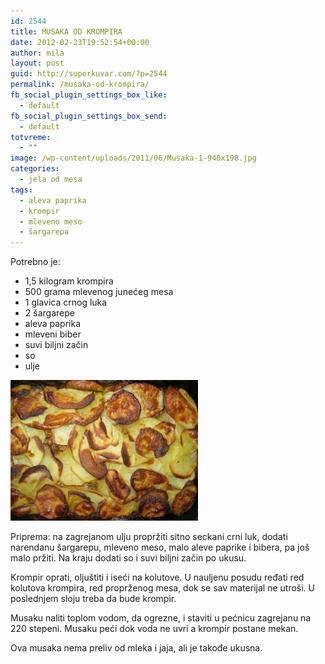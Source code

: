 ```yaml
---
id: 2544
title: MUSAKA OD KROMPIRA
date: 2012-02-23T19:52:54+00:00
author: mila
layout: post
guid: http://superkuvar.com/?p=2544
permalink: /musaka-od-krompira/
fb_social_plugin_settings_box_like:
  - default
fb_social_plugin_settings_box_send:
  - default
totvreme:
  - ""
image: /wp-content/uploads/2011/06/Musaka-1-940x198.jpg
categories:
  - jela od mesa
tags:
  - aleva paprika
  - krompir
  - mleveno meso
  - šargarepa
---
```

Potrebno je:

  * 1,5 kilogram krompira
  * 500 grama mlevenog junećeg mesa
  * 1 glavica crnog luka
  * 2 šargarepe
  * aleva paprika
  * mleveni biber
  * suvi biljni začin
  * so
  * ulje

<img class="alignnone size-medium wp-image-2545" title="Musaka" src="/wp-content/uploads/2012/02/Musaka-300x225.jpg" alt="" width="300" height="225" /> 

Priprema: na zagrejanom ulju propržiti sitno seckani crni luk, dodati narendanu šargarepu, mleveno meso, malo aleve paprike i bibera, pa još malo pržiti. Na kraju dodati so i suvi biljni začin po ukusu.

Krompir oprati, oljuštiti i iseći na kolutove. U nauljenu posudu ređati red kolutova krompira, red proprženog mesa, dok se sav materijal ne utroši. U poslednjem sloju treba da bude krompir.

Musaku naliti toplom vodom, da ogrezne, i staviti u pećnicu zagrejanu na 220 stepeni. Musaku peći dok voda ne uvri a krompir postane mekan.

Ova musaka nema preliv od mleka i jaja, ali je takođe ukusna.